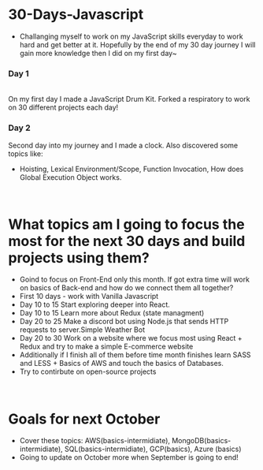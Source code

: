 # 30-Days-Javascript
* Challanging myself to work on my JavaScript skills everyday to work hard and get better at it. Hopefully by the end of my 30 day journey I will gain more knowledge then I did on my first day~
### Day 1 
<br />
On my first day I made a JavaScript Drum Kit. Forked a respiratory to work on 30 different projects each day!


### Day 2 

Second day into my journey and I made a clock. Also discovered some topics like:

* Hoisting, Lexical Environment/Scope, Function Invocation, How does Global Execution Object works. 


<br />

# What topics am I going to focus the most for the next 30 days and build projects using them?

* Goind to focus on Front-End only this month. If got extra time will work on basics of Back-end and how do we connect them all together?
* First 10 days - work with Vanilla Javascript
* Day 10 to 15 Start exploring deeper into React.
* Day 10 to 15 Learn more about Redux (state managment)
* Day 20 to 25 Make a discord bot using Node.js that sends HTTP requests to server.Simple Weather Bot
* Day 20 to 30 Work on a website where we focus most using React + Redux and try to make a simple E-commerce website
* Additionally if I finish all of them before time month finishes learn SASS and LESS + Basics of AWS and touch the basics of Databases.
* Try to contirbute on open-source projects
<br />

# Goals for next October 

* Cover these topics: AWS(basics-intermidiate), MongoDB(basics-intermidiate), SQL(basics-intermidiate), GCP(basics), Azure (basics)
* Going to update on October more when September is going to end!